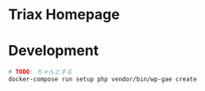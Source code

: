 # Triax Homepage

# Development

```sh
# TODO: ちゃんとする
docker-compose run setup php vendor/bin/wp-gae create
```
